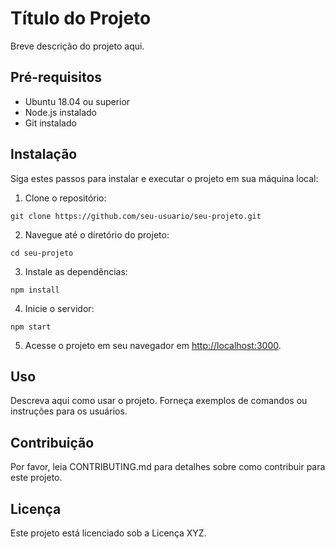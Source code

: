 # Título do Projeto

Breve descrição do projeto aqui.

## Pré-requisitos

- Ubuntu 18.04 ou superior
- Node.js instalado
- Git instalado

## Instalação

Siga estes passos para instalar e executar o projeto em sua máquina local:

1. Clone o repositório:

```
git clone https://github.com/seu-usuario/seu-projeto.git
```

2. Navegue até o diretório do projeto:

```
cd seu-projeto
```

3. Instale as dependências:

```
npm install
```

4. Inicie o servidor:

```
npm start
```

5. Acesse o projeto em seu navegador em [http://localhost:3000](http://localhost:3000).

## Uso

Descreva aqui como usar o projeto. Forneça exemplos de comandos ou instruções para os usuários.

## Contribuição

Por favor, leia CONTRIBUTING.md para detalhes sobre como contribuir para este projeto.

## Licença

Este projeto está licenciado sob a Licença XYZ.
